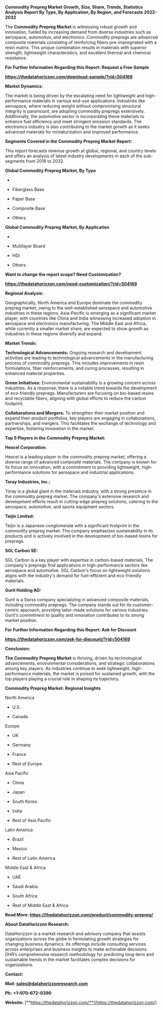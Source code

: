 **Commodity Prepreg Market Growth, Size, Share, Trends, Statistics
Analysis Report By Type, By Application, By Region, and Forecasts
2022-2032**

The **Commodity Prepreg Market** is witnessing robust growth and
innovation, fueled by increasing demand from diverse industries such as
aerospace, automotive, and electronics. Commodity prepregs are advanced
composite materials consisting of reinforcing fibers pre-impregnated
with a resin matrix. This unique combination results in materials with
superior strength, lightweight characteristics, and excellent thermal
and chemical resistance.

**For Further Information Regarding this Report: Request a Free Sample**

**<https://thedatahorizzon.com/download-sample/?rid=504169>**

**Market Dynamics:**

The market is being driven by the escalating need for lightweight and
high-performance materials in various end-use applications. Industries
like aerospace, where reducing weight without compromising structural
integrity is paramount, are adopting commodity prepregs extensively.
Additionally, the automotive sector is incorporating these materials to
enhance fuel efficiency and meet stringent emission standards. The
electronics industry is also contributing to the market growth as it
seeks advanced materials for miniaturization and improved performance.

**Segments Covered in the Commodity Prepreg Market Report:**

This report forecasts revenue growth at global, regional, and country
levels and offers an analysis of latest industry developments in each of
the sub-segments from 2018 to 2032.

**Global Commodity Prepreg Market, By Type**

-   

-   Fiberglass Base

-   Paper Base

-   Composite Base

-   Others

**Global Commodity Prepreg Market, By Application**

-   

-   Multilayer Board

-   HDI

-   Others

**Want to change the report scope? Need Customization?**

**<https://thedatahorizzon.com/need-customization/?rid=504169>**

**Regional Analysis:**

Geographically, North America and Europe dominate the commodity prepreg
market, owing to the well-established aerospace and automotive
industries in these regions. Asia-Pacific is emerging as a significant
market player, with countries like China and India witnessing increased
adoption in aerospace and electronics manufacturing. The Middle East and
Africa, while currently a smaller market share, are expected to show
growth as industries in these regions diversify and expand.

**Market Trends:**

**Technological Advancements:** Ongoing research and development
activities are leading to technological advancements in the
manufacturing process of commodity prepregs. This includes improvements
in resin formulations, fiber reinforcements, and curing processes,
resulting in enhanced material properties.

**Green Initiatives:** Environmental sustainability is a growing concern
across industries. As a response, there is a notable trend towards the
development of eco-friendly prepregs. Manufacturers are focusing on
bio-based resins and recyclable fibers, aligning with global efforts to
reduce the carbon footprint.

**Collaborations and Mergers:** To strengthen their market position and
expand their product portfolios, key players are engaging in
collaborations, partnerships, and mergers. This facilitates the exchange
of technology and expertise, fostering innovation in the market.

**Top 5 Players in the Commodity Prepreg Market:**

**Hexcel Corporation:**

Hexcel is a leading player in the commodity prepreg market, offering a
diverse range of advanced composite materials. The company is known for
its focus on innovation, with a commitment to providing lightweight,
high-performance solutions for aerospace and industrial applications.

**Toray Industries, Inc.:**

Toray is a global giant in the materials industry, with a strong
presence in the commodity prepreg market. The company's extensive
research and development efforts result in cutting-edge prepreg
solutions, catering to the aerospace, automotive, and sports equipment
sectors.

**Teijin Limited:**

Teijin is a Japanese conglomerate with a significant footprint in the
commodity prepreg market. The company emphasizes sustainability in its
products and is actively involved in the development of bio-based resins
for prepregs.

**SGL Carbon SE:**

SGL Carbon is a key player with expertise in carbon-based materials. The
company's prepregs find applications in high-performance sectors like
aerospace and automotive. SGL Carbon's focus on lightweight solutions
aligns with the industry's demand for fuel-efficient and eco-friendly
materials.

**Gurit Holding AG:**

Gurit is a Swiss company specializing in advanced composite materials,
including commodity prepregs. The company stands out for its
customer-centric approach, providing tailor-made solutions for various
industries. Gurit's commitment to quality and innovation contributes to
its strong market position.

**For Further Information Regarding this Report: Ask for Discount**

**<https://thedatahorizzon.com/ask-for-discount/?rid=504169>**

**Conclusion:**

**The Commodity Prepreg Market** is thriving, driven by technological
advancements, environmental considerations, and strategic collaborations
among key players. As industries continue to seek lightweight,
high-performance materials, the market is poised for sustained growth,
with the top players playing a crucial role in shaping its trajectory.

**Commodity Prepreg Market: Regional Insights**

North America

-   U.S.

-   Canada

Europe

-   UK

-   Germany

-   France

-   Rest of Europe

Asia Pacific

-   China

-   Japan

-   South Korea

-   India

-   Rest of Asia Pacific

Latin America

-   Brazil

-   Mexico

-   Rest of Latin America

Middle East & Africa

-   UAE

-   Saudi Arabia

-   South Africa

-   Rest of Middle East & Africa

**Read More: <https://thedatahorizzon.com/product/commodity-prepreg/>**

**About DataHorizzon Research:**

DataHorizzon is a market research and advisory company that assists
organizations across the globe in formulating growth strategies for
changing business dynamics. Its offerings include consulting services
across enterprises and business insights to make actionable decisions.
DHR’s comprehensive research methodology for predicting long-term and
sustainable trends in the market facilitates complex decisions for
organizations.

**Contact:**

**Mail: <sales@datahorizzonresearch.com>**

**Ph:** **+1–970–672–0390**

**Website:**
[**https://thedatahorizzon.com/**](https://thedatahorizzon.com/)
